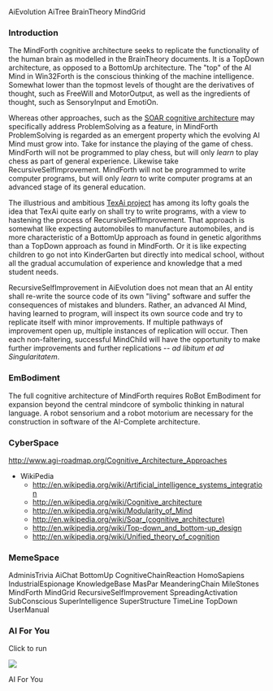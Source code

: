 AiEvolution AiTree BrainTheory MindGrid

### Introduction ###

The MindForth cognitive architecture seeks to replicate the functionality
of the human brain as modelled in the BrainTheory documents. It is a
TopDown architecture, as opposed to a BottomUp architecture. The "top"
of the AI Mind in Win32Forth is the conscious thinking of the machine
intelligence. Somewhat lower than the topmost levels of thought are
the derivatives of thought, such as FreeWill and MotorOutput, as well
as the ingredients of thought, such as SensoryInput and EmotiOn.

Whereas other approaches, such as the
[SOAR cognitive architecture](http://en.wikipedia.org/wiki/Soar_(cognitive_architecture))
may specifically address ProblemSolving as a feature, in MindForth
ProblemSolving is regarded as an emergent property which the
evolving AI Mind must grow into. Take for instance the playing
of the game of chess. MindForth will not be programmed to play chess,
but will only _learn_ to play chess as part of general experience.
Likewise take RecursiveSelfImprovement. MindForth will not be
programmed to write computer programs, but will only _learn_ to
write computer programs at an advanced stage of its general education.

The illustrious and ambitious
[TexAi project](http://www.texai.org/blog/?cat=21)
has among its lofty goals
the idea that TexAi quite early on shall try to write programs, with
a view to hastening the process of RecursiveSelfImprovement.
That approach is somewhat like expecting automobiles to manufacture
automobiles, and is more characteristic of a BottomUp approach as
found in genetic algorithms than a TopDown approach as found in MindForth.
Or it is like expecting children to go not into KinderGarten but
directly into medical school, without all the gradual accumulation
of experience and knowledge that a med student needs.

RecursiveSelfImprovement in AiEvolution does not mean that an
AI entity shall re-write the source code of its own "living" software
and suffer the consequences of mistakes and blunders. Rather,
an advanced AI Mind, having learned to program, will inspect
its own source code and try to replicate itself with minor
improvements. If multiple pathways of improvement open up,
multiple instances of replication will occur. Then each
non-faltering, successful MindChild will have the opportunity
to make further improvements and further replications --
_ad libitum et ad Singularitatem_.


### EmBodiment ###

The full cognitive architecture of MindForth requires RoBot
EmBodiment for expansion beyond the central mindcore of symbolic
thinking in natural language. A robot sensorium and a robot
motorium are necessary for the construction in software of the
AI-Complete architecture.


### CyberSpace ###

http://www.agi-roadmap.org/Cognitive_Architecture_Approaches

  * WikiPedia
    * http://en.wikipedia.org/wiki/Artificial_intelligence_systems_integration
    * http://en.wikipedia.org/wiki/Cognitive_architecture
    * http://en.wikipedia.org/wiki/Modularity_of_Mind
    * http://en.wikipedia.org/wiki/Soar_(cognitive_architecture)
    * http://en.wikipedia.org/wiki/Top-down_and_bottom-up_design
    * http://en.wikipedia.org/wiki/Unified_theory_of_cognition


### MemeSpace ###

AdminisTrivia AiChat BottomUp CognitiveChainReaction HomoSapiens IndustrialEspionage KnowledgeBase MasPar MeanderingChain MileStones MindForth MindGrid RecursiveSelfImprovement SpreadingActivation SubConscious SuperIntelligence SuperStructure TimeLine TopDown UserManual

### AI For You ###

Click to run

[![](http://farm1.static.flickr.com/51/179758367_f283f0d6e0_s.jpg)](http://www.scn.org/~mentifex/Mind.html)

AI For You